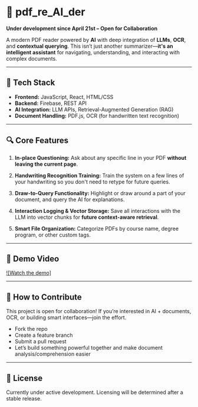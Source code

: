 # 📘 pdf\_re\_AI\_der

**Under development since April 21st – Open for Collaboration**

A modern PDF reader powered by **AI** with deep integration of **LLMs**, **OCR**, and **contextual querying**. This isn’t just another summarizer—**it's an intelligent assistant** for navigating, understanding, and interacting with complex documents.

---

## 🧠 Tech Stack

* **Frontend:** JavaScript, React, HTML/CSS
* **Backend:** Firebase, REST API
* **AI Integration:** LLM APIs, Retrieval-Augmented Generation (RAG)
* **Document Handling:** PDF.js, OCR (for handwritten text recognition)

---

## 🔍 Core Features

1. **In-place Questioning:**
   Ask about any specific line in your PDF **without leaving the current page**.

2. **Handwriting Recognition Training:**
   Train the system on a few lines of your handwriting so you don't need to retype for future queries.

3. **Draw-to-Query Functionality:**
   Highlight or draw around a part of your document, and query the AI for explanations.

4. **Interaction Logging & Vector Storage:**
   Save all interactions with the LLM into vector chunks for **future context-aware retrieval**.

5. **Smart File Organization:**
   Categorize PDFs by course name, degree program, or other custom tags.

---

## 🎥 Demo Video

[![Watch the demo]](https://www.linkedin.com/posts/biruk-kiros-meles-68aaa7214_after-months-of-waiting-for-a-truly-modern-activity-7327099019715854337-vm4s?utm_source=share&utm_medium=member_desktop&rcm=ACoAADZEVQoBuTRKiHS0p7qF0BVbKHSOYwFnlJU)


---

## 🤝 How to Contribute

This project is open for collaboration!
If you’re interested in AI + documents, OCR, or building smart interfaces—join the effort.

* Fork the repo
* Create a feature branch
* Submit a pull request
* Let’s build something powerful together and make document analysis/comprehension easier

---

## 📝 License

Currently under active development. Licensing will be determined after a stable release.

